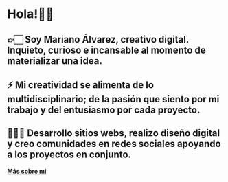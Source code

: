 # Hola!👋🏻 

## 👉🏻 Soy Mariano Álvarez, creativo digital. Inquieto, curioso e incansable al momento de materializar una idea.
## ⚡ Mi creatividad se alimenta de lo multidisciplinario; de la pasión que siento por mi trabajo y del entusiasmo por cada proyecto.
## 👨🏻‍💻 Desarrollo sitios webs, realizo diseño digital y creo comunidades en redes sociales apoyando a los proyectos en conjunto.

<strong><a href="https://creativoma.com/sobre-mi/">Más sobre mi</a></strong>
